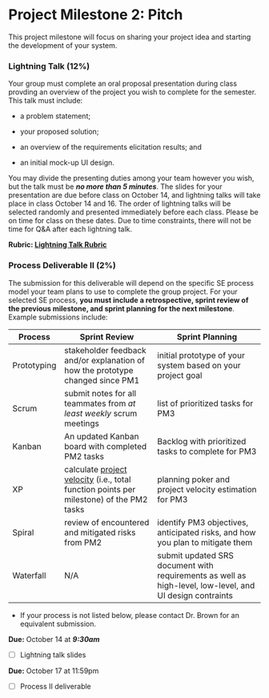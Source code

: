 # Project Milestone 2: Pitch

This project milestone will focus on sharing your project idea and starting the development of your system.

### __Lightning Talk__ (12%)
Your group must complete an oral proposal presentation during class provding an overview of the project you wish to complete for the semester. This talk must include:

* a problem statement;

* your proposed solution;

* an overview of the requirements elicitation results; and 

* an initial mock-up UI design.

You may divide the presenting duties among your team however you wish, but the talk must be **_no more than 5 minutes_**. The slides for your presentation are due before class on October 14, and lightning talks will take place in class October 14 and 16. The order of lightning talks will be selected randomly and presented immediately before each class. Please be on time for class on these dates. Due to time constraints, there will not be time for Q\&A after each lightning talk.

**Rubric: [Lightning Talk Rubric](https://docs.google.com/spreadsheets/d/1naN-hkgnk3zpC0qfHWU1iA3JJVR4BKaRv4zUnbIopmA/edit?gid=0#gid=0)**

### Process Deliverable II (2%)

The submission for this deliverable will depend on the specific SE process model your team plans to use to complete the group project. For your selected SE process, **you must include a retrospective, sprint review of the previous milestone, and sprint planning for the next milestone**. Example submissions include:

| Process | Sprint Review | Sprint Planning |
|---------|---------------|-----------------|
| Prototyping | stakeholder feedback and/or explanation of how the prototype changed since PM1 | initial prototype of your system based on your project goal |
| Scrum  | submit notes for all teammates from _at least weekly_ scrum meetings | list of prioritized tasks for PM3 |
| Kanban | An updated Kanban board with completed PM2 tasks | Backlog with prioritized tasks to complete for PM3 |
| XP     | calculate [project velocity](http://www.extremeprogramming.org/rules/velocity.html) (i.e., total function points per milestone) of the PM2 tasks | planning poker and project velocity estimation for PM3 |
| Spiral | review of encountered and mitigated risks from PM2 | identify PM3 objectives, anticipated risks, and how you plan to mitigate them |
| Waterfall | N/A | submit updated SRS document with requirements as well as high-level, low-level, and UI design contraints |

* If your process is not listed below, please contact Dr. Brown for an equivalent submission.

 **Due:** October 14 at **_9:30am_**
- [ ] Lightning talk slides

 **Due:** October 17 at 11:59pm
- [ ] Process II deliverable
